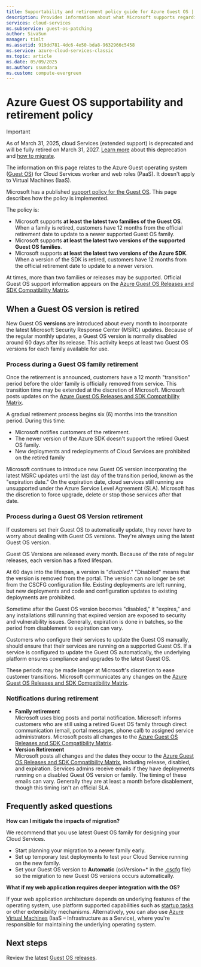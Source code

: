 ```yaml
---
title: Supportability and retirement policy guide for Azure Guest OS | Microsoft Docs
description: Provides information about what Microsoft supports regarding the Azure Guest OS used by Cloud Services.
services: cloud-services
ms.subservice: guest-os-patching
author: SivaSun
manager: timlt
ms.assetid: 919dd781-4dc6-4e50-bda8-9632966c5458
ms.service: azure-cloud-services-classic
ms.topic: article
ms.date: 05/09/2025
ms.author: ssundara
ms.custom: compute-evergreen
---
```

# Azure Guest OS supportability and retirement policy

> [!IMPORTANT]
> As of March 31, 2025, cloud Services (extended support) is deprecated and will be fully retired on March 31, 2027. [Learn more](https://aka.ms/csesretirement) about this deprecation and [how to migrate](https://aka.ms/cses-retirement-march-2025).

The information on this page relates to the Azure Guest operating system ([Guest OS](cloud-services-guestos-update-matrix.md)) for Cloud Services worker and web roles (PaaS). It doesn't apply to Virtual Machines (IaaS).

Microsoft has a published [support policy for the Guest OS](https://support.microsoft.com/gp/azure-cloud-lifecycle-faq). This page describes how the policy is implemented.

The policy is:

* Microsoft supports **at least the latest two families of the Guest OS**. When a family is retired, customers have 12 months from the official retirement date to update to a newer supported Guest OS family.
* Microsoft supports **at least the latest two versions of the supported Guest OS families**.
* Microsoft supports **at least the latest two versions of the Azure SDK**. When a version of the SDK is retired, customers have 12 months from the official retirement date to update to a newer version.

At times, more than two families or releases may be supported. Official Guest OS support information appears on the [Azure Guest OS Releases and SDK Compatibility Matrix](cloud-services-guestos-update-matrix.md).

## When a Guest OS version is retired
New Guest OS **versions** are introduced about every month to incorporate the latest Microsoft Security Response Center (MSRC) updates. Because of the regular monthly updates, a Guest OS version is normally disabled around 60 days after its release. This activity keeps at least two Guest OS versions for each family available for use.

### Process during a Guest OS family retirement
Once the retirement is announced, customers have a 12 month "transition" period before the older family is officially removed from service. This transition time may be extended at the discretion of Microsoft. Microsoft posts updates on the [Azure Guest OS Releases and SDK Compatibility Matrix](cloud-services-guestos-update-matrix.md).

A gradual retirement process begins six (6) months into the transition period. During this time:

* Microsoft notifies customers of the retirement.
* The newer version of the Azure SDK doesn't support the retired Guest OS family.
* New deployments and redeployments of Cloud Services are prohibited on the retired family

Microsoft continues to introduce new Guest OS version incorporating the latest MSRC updates until the last day of the transition period, known as the "expiration date." On the expiration date, cloud services still running are unsupported under the Azure Service Level Agreement (SLA). Microsoft has the discretion to force upgrade, delete or stop those services after that date.

### Process during a Guest OS Version retirement
If customers set their Guest OS to automatically update, they never have to worry about dealing with Guest OS versions. They're always using the latest Guest OS version.

Guest OS Versions are released every month. Because of the rate of regular releases, each version has a fixed lifespan.

At 60 days into the lifespan, a version is "*disabled*." "Disabled" means that the version is removed from the portal. The version can no longer be set from the CSCFG configuration file. Existing deployments are left running, but new deployments and code and configuration updates to existing deployments are prohibited.

Sometime after the Guest OS version becomes "disabled," it "expires," and any installations still running that expired version are exposed to security and vulnerability issues. Generally, expiration is done in batches, so the period from disablement to expiration can vary.

Customers who configure their services to update the Guest OS manually, should ensure that their services are running on a supported Guest OS. If a service is configured to update the Guest OS automatically, the underlying platform ensures compliance and upgrades to the latest Guest OS.

These periods may be made longer at Microsoft's discretion to ease customer transitions. Microsoft communicates any changes on the [Azure Guest OS Releases and SDK Compatibility Matrix](cloud-services-guestos-update-matrix.md).

### Notifications during retirement
* **Family retirement** <br>Microsoft uses blog posts and portal notification. Microsoft informs customers who are still using a retired Guest OS family through direct communication (email, portal messages, phone call) to assigned service administrators. Microsoft posts all changes to the [Azure Guest OS Releases and SDK Compatibility Matrix](cloud-services-guestos-update-matrix.md).
* **Version Retirement** <br>Microsoft posts all changes and the dates they occur to the [Azure Guest OS Releases and SDK Compatibility Matrix](cloud-services-guestos-update-matrix.md), including release, disabled, and expiration. Services admins receive emails if they have deployments running on a disabled Guest OS version or family. The timing of these emails can vary. Generally they are at least a month before disablement, though this timing isn't an official SLA.

## Frequently asked questions
**How can I mitigate the impacts of migration?**

We recommend that you use latest Guest OS family for designing your Cloud Services.

* Start planning your migration to a newer family early.
* Set up temporary test deployments to test your Cloud Service running on the new family.
* Set your Guest OS version to **Automatic** (osVersion=* in the [.cscfg](cloud-services-model-and-package.md#cscfg) file) so the migration to new Guest OS versions occurs automatically.

**What if my web application requires deeper integration with the OS?**

If your web application architecture depends on underlying features of the operating system, use platform supported capabilities such as [startup tasks](/articles/cloud-services/cloud-services-startup-tasks.md) or other extensibility mechanisms. Alternatively, you can also use [Azure Virtual Machines](https://azure.microsoft.com/documentation/scenarios/virtual-machines/) (IaaS – Infrastructure as a Service), where you're responsible for maintaining the underlying operating system.

## Next steps
Review the latest [Guest OS releases](cloud-services-guestos-update-matrix.md).
